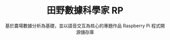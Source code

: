 <h1 align="center">田野數據科學家 RP</h1>
<p align="center">基於農場數據分析為基礎，並以語音交互為核心的專題作品 Raspberry Pi 程式開源儲存庫</p>
